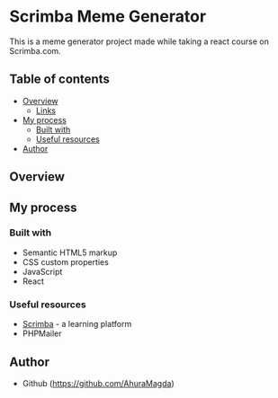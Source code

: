 # Scrimba Meme Generator
This is a meme generator project made while taking a react course on Scrimba.com.

## Table of contents
- [Overview](#overview)
  - [Links](#links)
- [My process](#my-process)
  - [Built with](#built-with)
  - [Useful resources](#useful-resources)
- [Author](#author)


## Overview

## My process
### Built with
- Semantic HTML5 markup
- CSS custom properties
- JavaScript
- React

### Useful resources
- [Scrimba](https://scrimba.com/) - a learning platform
- PHPMailer

## Author
- Github (https://github.com/AhuraMagda)
